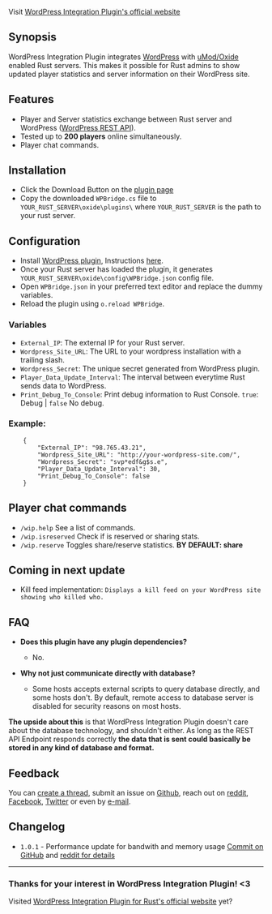 
Visit [WordPress Integration Plugin's official website](https://wpbridge.danlevi.no/)

## Synopsis

WordPress Integration Plugin integrates [WordPress](https://wordpress.org/) with [uMod/Oxide](https://umod.org/games/rust) enabled Rust servers. This makes it possible for Rust admins to show updated player statistics and server information on their WordPress site.

## Features

+ Player and Server statistics exchange between Rust server and WordPress ([WordPress REST API](https://developer.wordpress.com/docs/api/)).
+ Tested up to **200 players** online simultaneously.
+ Player chat commands.

## Installation

+ Click the Download Button on the [plugin page](https://umod.org/plugins/wordpress-bridge#content)
+ Copy the downloaded `WPBridge.cs` file to `YOUR_RUST_SERVER\oxide\plugins\` where `YOUR_RUST_SERVER` is the path to your rust server.

## Configuration

+ Install [WordPress plugin](https://wordpress.org/plugins/wpbridge-for-rust/), Instructions [here](https://github.com/Dan-Levi/wpbridge-wordpress).
+ Once your Rust server has loaded the plugin, it generates `YOUR_RUST_SERVER\oxide\config\WPBridge.json` config file.
+ Open `WPBridge.json` in your preferred text editor and replace the dummy variables.
+ Reload the plugin using `o.reload WPBridge`.

### Variables
+ `External_IP`: The external IP for your Rust server.
+ `Wordpress_Site_URL`: The URL to your wordpress installation with a trailing slash.
+ `Wordpress_Secret`: The unique secret generated from WordPress plugin.
+ `Player_Data_Update_Interval`: The interval between everytime Rust sends data to WordPress.
+ `Print_Debug_To_Console`: Print debug information to Rust Console. `true`: Debug | `false` No debug.


### Example:

        {
            "External_IP": "98.765.43.21",
            "Wordpress_Site_URL": "http://your-wordpress-site.com/",
            "Wordpress_Secret": "svp*edf&g$s.e",
            "Player_Data_Update_Interval": 30,
            "Print_Debug_To_Console": false
        }

## Player chat commands

+ `/wip.help` See a list of commands.
+ `/wip.isreserved` Check if is reserved or sharing stats.
+ `/wip.reserve` Toggles share/reserve statistics. **BY DEFAULT: share**

## Coming in next update
+ Kill feed implementation: `Displays a kill feed on your WordPress site showing who killed who.`



## FAQ
+ **Does this plugin have any plugin dependencies?**
  + No.
+ **Why not just communicate directly with database?**
  
  + Some hosts accepts external scripts to query database directly, and some hosts don't.
  By default, remote access to database server is disabled for security reasons on most hosts.

**The upside about this** is that WordPress Integration Plugin doesn't care about the database technology, and shouldn't either. As long as the REST API Endpoint responds correctly **the data that is sent could basically be stored in any kind of database and format.**

## Feedback
You can [create a thread](https://umod.org/community/wordpress-bridge/thread/create), submit an issue on [Github](https://github.com/Dan-Levi), reach out on [reddit](https://www.reddit.com/user/Danbannan), [Facebook](https://www.facebook.com/danlevi.no/), [Twitter](https://twitter.com/DanLeviH) or even by [e-mail](danbannan@gmail.com).

## Changelog
+ `1.0.1` - Performance update for bandwith and memory usage [Commit on GitHub](https://github.com/Dan-Levi/wpbridge-rust/commit/377b3347d0c9a9e853d30f632ce5019466ea95aa)  and [reddit for details](https://www.reddit.com/r/playrustadmin/comments/q3tw6h/wordpress_integration_plugin_update_101/)

---

### **Thanks** for your interest in WordPress Integration Plugin! <3
Visited [WordPress Integration Plugin for Rust's official website](https://wpbridge.danlevi.no/) yet?